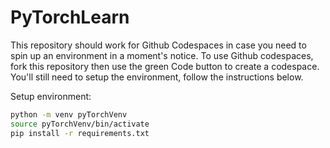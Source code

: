 # PyTorchLearn

This repository should work for Github Codespaces in case you need to spin up
an environment in a moment's notice. To use Github codespaces, fork this
repository then use the green Code button to create a codespace. You'll still
need to setup the environment, follow the instructions below.

Setup environment:

```bash
python -m venv pyTorchVenv
source pyTorchVenv/bin/activate
pip install -r requirements.txt
```
